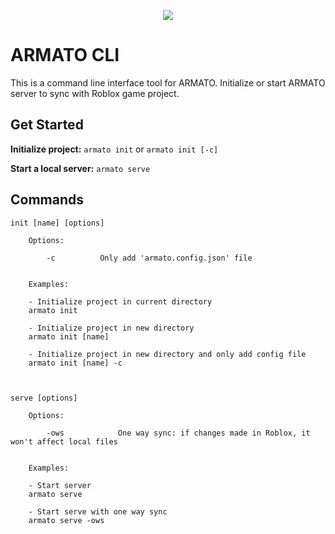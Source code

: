 <p align="center"><img src="https://i.imgur.com/ljc51q9.png" /></p>

# ARMATO CLI

This is a command line interface tool for ARMATO. Initialize or start ARMATO server to sync with Roblox game project.

## Get Started

**Initialize project:**
`armato init` or `armato init [-c]`

**Start a local server:**
`armato serve`

## Commands

```console
init [name] [options]

	Options:

		-c			Only add 'armato.config.json' file


	Examples:

	- Initialize project in current directory
	armato init

	- Initialize project in new directory
	armato init [name]

	- Initialize project in new directory and only add config file
	armato init [name] -c



serve [options]

	Options:

		-ows			One way sync: if changes made in Roblox, it won't affect local files


	Examples:

	- Start server
	armato serve

	- Start serve with one way sync
	armato serve -ows
```

